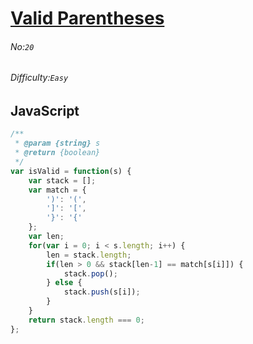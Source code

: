 # [Valid Parentheses](https://leetcode.com/problems/valid-parentheses/)
###### No:`20`
###### Difficulty:`Easy`
## JavaScript

```javascript
/**
 * @param {string} s
 * @return {boolean}
 */
var isValid = function(s) {
    var stack = [];
    var match = {
        ')': '(',
        ']': '[',
        '}': '{'
    };
    var len;
    for(var i = 0; i < s.length; i++) {
        len = stack.length;
        if(len > 0 && stack[len-1] == match[s[i]]) {
            stack.pop();
        } else {
            stack.push(s[i]);
        }
    }
    return stack.length === 0;
};
```
